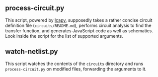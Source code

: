 ## process-circuit.py

This script, powered by [lcapy](https://github.com/mph-/lcapy), supposedly takes a rather concise circuit definition file (`circuits/README.md`), performs circuit analysis to find the transfer function, and generates JavaScript code as well as schematics. Look inside the script for the list of supported arguments.

## watch-netlist.py

This script watches the contents of the `circuits` directory and runs `process-circuit.py` on modified files, forwarding the arguments to it.